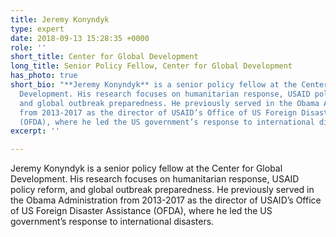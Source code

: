 ```yaml
---
title: Jeremy Konyndyk
type: expert
date: 2018-09-13 15:28:35 +0000
role: ''
short_title: Center for Global Development
long_title: Senior Policy Fellow, Center for Global Development
has_photo: true
short_bio: "**Jeremy Konyndyk** is a senior policy fellow at the Center for Global
  Development. His research focuses on humanitarian response, USAID policy reform,
  and global outbreak preparedness. He previously served in the Obama Administration
  from 2013-2017 as the director of USAID’s Office of US Foreign Disaster Assistance
  (OFDA), where he led the US government’s response to international disasters."
excerpt: ''

---
```

Jeremy Konyndyk is a senior policy fellow at the Center for Global Development. His research focuses on humanitarian response, USAID policy reform, and global outbreak preparedness. He previously served in the Obama Administration from 2013-2017 as the director of USAID’s Office of US Foreign Disaster Assistance (OFDA), where he led the US government’s response to international disasters.